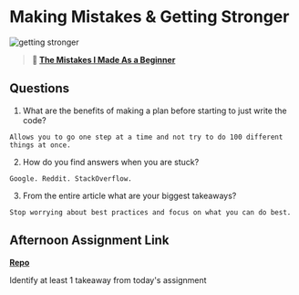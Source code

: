 # Making Mistakes & Getting Stronger

![getting stronger](https://bcw.blob.core.windows.net/public/img/lesson-images/js-bootcamp-logo.jpg)

> **📖 [The Mistakes I Made As a Beginner](https://codeworksacademy.com/fs-student-guide/resources/wk2/06-Coding-Mistakes)**

## Questions

1. What are the benefits of making a plan before starting to just write the code?
```
Allows you to go one step at a time and not try to do 100 different things at once.
```
2. How do you find answers when you are stuck?
```
Google. Reddit. StackOverflow.
```
3. From the entire article what are your biggest takeaways?
```
Stop worrying about best practices and focus on what you can do best.
```

## Afternoon Assignment Link

**[Repo](https://github.com/krevan88/ClickyGame)**

Identify at least 1 takeaway from today's assignment
